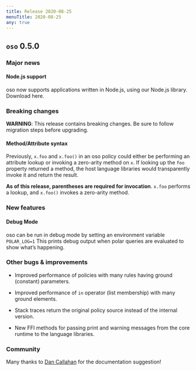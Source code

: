 ```yaml
---
title: Release 2020-08-25
menuTitle: 2020-08-25
any: true
---
```


## `oso` 0.5.0

### Major news

#### Node.js support

oso now supports applications written in Node.js, using our Node.js
library. Download here.

### Breaking changes

**WARNING**: This release contains breaking changes. Be sure
to follow migration steps before upgrading.

#### Method/Attribute syntax

Previously, `x.foo` and `x.foo()` in an oso policy could either be
performing an attribute lookup or invoking a zero-arity method on `x`. If
looking up the `foo` property returned a method, the host language libraries
would transparently invoke it and return the result.

**As of this release, parentheses are required for invocation**. `x.foo`
performs a lookup, and `x.foo()` invokes a zero-arity method.

### New features

#### Debug Mode

oso can be run in debug mode by setting an environment variable `POLAR_LOG=1`
This prints debug output when polar queries are evaluated to show what’s
happening.

### Other bugs & improvements


* Improved performance of policies with many rules having ground (constant)
parameters.


* Improved performance of `in` operator (list membership) with many ground
elements.


* Stack traces return the original policy source instead of the internal
version.


* New FFI methods for passing print and warning messages from the core runtime
to the language libraries.

### Community

Many thanks to [Dan Callahan](https://github.com/callahad) for the
documentation suggestion!
